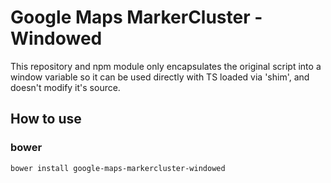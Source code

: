 # Google Maps MarkerCluster - Windowed

This repository and npm module only encapsulates the original script into a window variable so it can be used directly with TS loaded via 'shim', and doesn't modify it's source.

## How to use

### bower
```
bower install google-maps-markercluster-windowed
```

